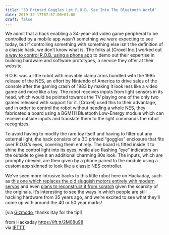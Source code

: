 ```yaml
---
title: '3D Printed Goggles Let R.O.B. See Into The Bluetooth World'
date: 2019-12-17T07:57:00+01:00
draft: false
---
```


We admit that a hack enabling a 34-year-old video game peripheral to be controlled by a mobile app wasn’t something we were expecting to see today, but if controlling something with something else isn’t the definition of a classic hack, we don’t know what is. The folks at \[Croxel Inc.\] worked out [a way to control R.O.B. using a phone app](https://www.youtube.com/watch?v=UaC86tVstMs&feature=emb_title) to demo out their expertise in building hardware and software prototypes, a service they offer at their website.

R.O.B. was a little robot with movable clamp arms bundled with the 1985 release of the NES, an effort by Nintendo of America to drive sales of the console after the gaming crash of 1983 by making it look less like a video game and more like a toy. The robot receives inputs from light sensors in its head, which would be pointed towards the TV playing one of the only two games released with support for it. \[Croxel\] used this to their advantage, and in order to control the robot without needing a whole NES, they fabricated a board using a BGM111 Bluetooth Low-Energy module which can receive outside inputs and translate them to the light commands the robot recognizes.

To avoid having to modify the rare toy itself and having to filter out any external light, the hack consists of a 3D printed “goggles” enclosure that fits over R.O.B.’s eyes, covering them entirely. The board is fitted inside it to shine the control light into its eyes, while also flashing “eye” indicators on the outside to give it an additional charming 80s look. The inputs, which are promptly obeyed, are then given by a phone paired to the module using a custom app skinned to look like a classic NES controller.

We’ve seen more intrusive hacks to this little robot here on Hackaday, such as [this one which replaces the old sluggish motors entirely with modern servos](https://hackaday.com/2018/03/03/r-o-b-gets-a-proper-rc-resurrection/) and even [plans to reconstruct it from scratch](https://hackaday.com/2016/08/06/hacklet-119-retrogaming-console-hacks/) given the scarcity of the originals. It’s interesting to see the ways in which people are still hacking hardware from 35 years ago, and we’re excited to see what they’ll come up with around the 40 or 50 year marks!

\[via [Gizmodo](https://gizmodo.com/tiny-goggles-turn-nintendos-r-o-b-accessory-into-the-w-1839938878), thanks Itay for the tip!\]

  
  
from Hackaday https://ift.tt/2M08u98  
via [IFTTT](https://ifttt.com/?ref=da&site=blogger)